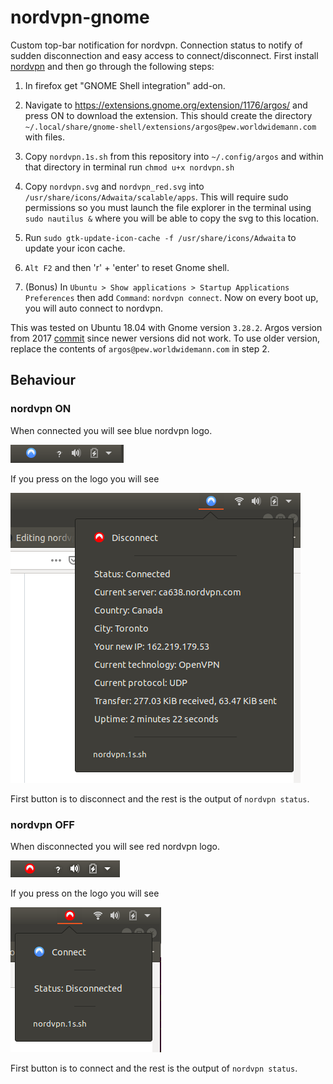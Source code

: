 # nordvpn-gnome

Custom top-bar notification for nordvpn. Connection status to notify of sudden disconnection and easy access to connect/disconnect. First install [nordvpn](https://nordvpn.com/download/linux/) and then go through the following steps:

1. In firefox get "GNOME Shell integration" add-on.

2. Navigate to https://extensions.gnome.org/extension/1176/argos/ and press ON to download the extension. This should create the directory `~/.local/share/gnome-shell/extensions/argos@pew.worldwidemann.com` with files.

3. Copy `nordvpn.1s.sh` from this repository into `~/.config/argos` and within that directory in terminal run `chmod u+x nordvpn.sh`

4. Copy `nordvpn.svg` and `nordvpn_red.svg` into `/usr/share/icons/Adwaita/scalable/apps`. This will require sudo permissions so you must launch the file explorer in the terminal using `sudo nautilus &` where you will be able to copy the svg to this location.

5. Run `sudo gtk-update-icon-cache -f /usr/share/icons/Adwaita` to update your icon cache.

6. `Alt F2` and then 'r' + 'enter' to reset Gnome shell.

7. (Bonus) In `Ubuntu > Show applications > Startup Applications Preferences` then add `Command`: `nordvpn connect`. Now on every boot up, you will auto connect to nordvpn.

This was tested on Ubuntu 18.04 with Gnome version `3.28.2`. Argos version from 2017 [commit](https://github.com/p-e-w/argos/tree/08265c60783eecd25f68b32b0367dd87eb47bd35) since newer versions did not work. To use older version, replace the contents of `argos@pew.worldwidemann.com` in step 2.


## Behaviour 

### nordvpn ON

When connected you will see blue nordvpn logo. 

![](nordvpn_on1.png)

If you press on the logo you will see

![](nordvpn_on2.png)

First button is to disconnect and the rest is the output of `nordvpn status`.

### nordvpn OFF

When disconnected you will see red nordvpn logo.

![](nordvpn_off1.png)

If you press on the logo you will see

![](nordvpn_off2.png)

First button is to connect and the rest is the output of `nordvpn status`.

